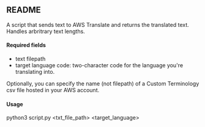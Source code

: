 ## README 

A script that sends text to AWS Translate and returns the translated text. Handles arbritrary text lengths. 

#### Required fields

  * text filepath 
  * target language code: two-character code for the language you're translating into. 

Optionally, you can specify the name (not filepath) of a Custom Terminology csv file hosted in your AWS account. 

#### Usage

python3 script.py <txt_file_path> <target_language>
